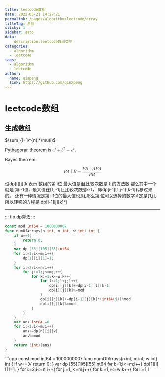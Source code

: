 ```yaml
---
title: leetcode数组
date: 2022-05-21 14:27:21
permalink: /pages/algorithm/leetcode/array
titleTag: 原创
sticky: 1
sidebar: auto
data:
    description:leetcode数组类型
categories: 
  - algorithm
  - leetcode
tags: 
  - algorithm
  - leetcode
author: 
  name: qinpeng
  link: https://github.com/qinXpeng
---
```


# leetcode数组

## 生成数组

$\sum_{i=1}^{n}i*\mu(i)$

<p>Pythagoran theorem is <math><msup><mi>a</mi><mn>2</mn></msup><mo>+</mo><msup><mi>b</mi><mn>2</mn></msup><mo>=</mo><msup><mi>c</mi><mn>2</mn></msup></math>.</p>
<p>Bayes theorem:</p>
<math display="block"><mi>P</mi><mfenced open="(" close=")"><mrow><mi>A</mi><mo stretchy="true" lspace="veryverythickmathspace" rspace="veryverythickmathspace">|</mo><mi>B</mi></mrow></mfenced><mo>=</mo><mfrac><mrow><mi>P</mi><mfenced open="(" close=")"><mrow><mi>B</mi><mo stretchy="true" lspace="veryverythickmathspace" rspace="veryverythickmathspace">|</mo><mi>A</mi></mrow></mfenced><mi>P</mi><mfenced open="(" close=")"><mi>A</mi></mfenced></mrow><mrow><mi>P</mi><mfenced open="(" close=")"><mi>B</mi></mfenced></mrow></mfrac></math>

设dp[i][j][k]表示 数组的第 i位 最大值是j且比较次数是 k 的方法数
那么其中一个就是 第i-1位，最大值在[1,j-1]且比较次数是k-1，
即dp[i-1][1,j-1][k-1]转移过来的。
还有一种情况是第i-1位的最大值也是j,那么第i位可以选择的数字肯定是[1,j],
所以转移的方程是 dp[i-1][j][k]*j
<!-- more -->
*****

::: tip
dp算法
:::
<code-group>
  <code-block title="go" active>
```go
const mod int64 = 1000000007
func numOfArrays(n int, m int, w int) int {
    if w==0{
        return 0;
    }
    var dp [55][105][55]int64
    for i:=1;i<=m;i++{
        dp[1][i][1]=1;
    }
    for i:=2;i<=n;i++{
        for j:=1;j<=m;j++{
            for k:=1;k<=w;k++{
                for l:=1;l<j;l++{
                    dp[i][j][k]+=dp[i-1][l][k-1]
                    dp[i][j][k]%=mod
                }
                dp[i][j][k]+=dp[i-1][j][k]*(int64(j))%mod
                dp[i][j][k]%=mod
            }
        }
    }
    var ans int64 =0
    for i:=1;i<=m;i++{
        ans+=dp[n][i][w]
        ans%=mod
    }
    return (int)(ans)
}
```
  </code-block>

  <code-block title="cpp">
```cpp
const mod int64 = 1000000007
func numOfArrays(n int, m int, w int) int {
    if w==0{
        return 0;
    }
    var dp [55][105][55]int64
    for i:=1;i<=m;i++{
        dp[1][i][1]=1;
    }
    for i:=2;i<=n;i++{
        for j:=1;j<=m;j++{
            for k:=1;k<=w;k++{
                for l:=1;l<j;l++{
                    dp[i][j][k]+=dp[i-1][l][k-1]
                    dp[i][j][k]%=mod
                }
                dp[i][j][k]+=dp[i-1][j][k]*(int64(j))%mod
                dp[i][j][k]%=mod
            }
        }
    }
    var ans int64 =0
    for i:=1;i<=m;i++{
        ans+=dp[n][i][w]
        ans%=mod
    }
    return (int)(ans)
}
```
</code-block>
</code-group>
